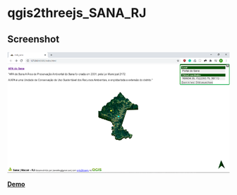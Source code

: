 # qgis2threejs_SANA_RJ

## Screenshot

![](https://github.com/danielfbrg/qgis2threejs_SANA_RJ/blob/master/data/screenshot.png)

[**Demo**](https://danielfbrg.github.io/sanamodel/ "Demo")
